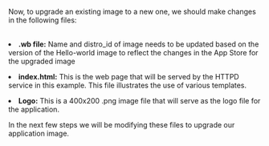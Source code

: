 Now, to upgrade an existing image to a new one, we should make changes in the following files:
<br>
<br><b><li>.wb file:</b> Name and distro_id of image needs to be updated based on the version of the Hello-world image to reflect the changes in the App Store for the upgraded image

<b><li>index.html:</b> This is the web page that will be served by the HTTPD service in this example. This file illustrates the use of various templates.

<b><li>Logo:</b> This is a 400x200 .png image file that will serve as the logo file for the application.


In the next few steps we will be modifying these files to upgrade our application image.


